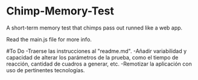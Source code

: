 # Chimp-Memory-Test
A short-term memory test that chimps pass out runned like a web app.

Read the main.js file for more info.

#To Do
-Traerse las instrucciones al "readme.md".
-Añadir variabilidad y capacidad de alterar los parámetros de la prueba, como el tiempo de reacción, cantidad de cuadros a generar, etc.
-Remotizar la aplicación con uso de pertinentes tecnologías.
